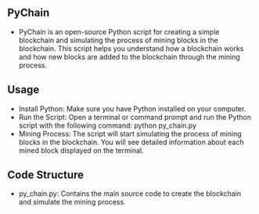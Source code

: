 ## PyChain
- PyChain is an open-source Python script for creating a simple blockchain and simulating the process of mining blocks in the blockchain. This script helps you understand how a blockchain works and how new blocks are added to the blockchain through the mining process.

## Usage
- Install Python: Make sure you have Python installed on your computer.
- Run the Script: Open a terminal or command prompt and run the Python script with the following command:
python py_chain.py
- Mining Process: The script will start simulating the process of mining blocks in the blockchain. You will see detailed information about each mined block displayed on the terminal.
## Code Structure
- py_chain.py: Contains the main source code to create the blockchain and simulate the mining process.
